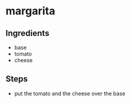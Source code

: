 # margarita

## Ingredients
- base
- tomato
- cheese

## Steps
- put the tomato and the cheese over the base

